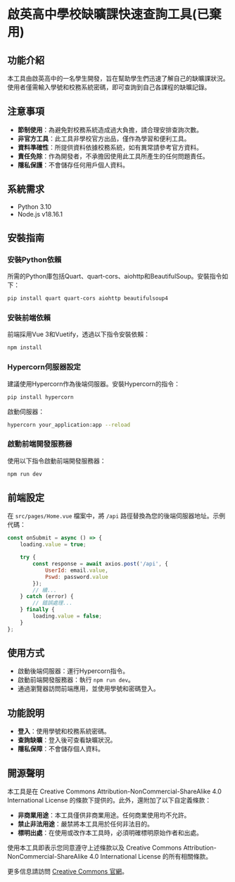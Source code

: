 # 啟英高中學校缺曠課快速查詢工具(已棄用)

## 功能介紹
本工具由啟英高中的一名學生開發，旨在幫助學生們迅速了解自己的缺曠課狀況。使用者僅需輸入學號和校務系統密碼，即可查詢到自己各課程的缺曠記錄。

## 注意事項
- **節制使用**：為避免對校務系統造成過大負擔，請合理安排查詢次數。
- **非官方工具**：此工具非學校官方出品，僅作為學習和便利工具。
- **資料準確性**：所提供資料依據校務系統，如有異常請參考官方資料。
- **責任免除**：作為開發者，不承擔因使用此工具所產生的任何問題責任。
- **隱私保護**：不會儲存任何用戶個人資料。

## 系統需求
- Python 3.10
- Node.js v18.16.1

## 安裝指南

### 安裝Python依賴
所需的Python庫包括Quart、quart-cors、aiohttp和BeautifulSoup。安裝指令如下：

```bash
pip install quart quart-cors aiohttp beautifulsoup4
```

### 安裝前端依賴
前端採用Vue 3和Vuetify，透過以下指令安裝依賴：

```bash
npm install
```

### Hypercorn伺服器設定
建議使用Hypercorn作為後端伺服器。安裝Hypercorn的指令：

```bash
pip install hypercorn
```

啟動伺服器：

```bash
hypercorn your_application:app --reload
```

### 啟動前端開發服務器
使用以下指令啟動前端開發服務器：

```bash
npm run dev
```

## 前端設定
在 `src/pages/Home.vue` 檔案中，將 `/api` 路徑替換為您的後端伺服器地址。示例代碼：

```javascript
const onSubmit = async () => {
    loading.value = true;

    try {
        const response = await axios.post('/api', {
            UserId: email.value,
            Pswd: password.value
        });
        // 續...
    } catch (error) {
        // 錯誤處理...
    } finally {
        loading.value = false;
    }
};
```

## 使用方式
- 啟動後端伺服器：運行Hypercorn指令。
- 啟動前端開發服務器：執行 `npm run dev`。
- 通過瀏覽器訪問前端應用，並使用學號和密碼登入。

## 功能說明
- **登入**：使用學號和校務系統密碼。
- **查詢缺曠**：登入後可查看缺曠狀況。
- **隱私保障**：不會儲存個人資料。

## 開源聲明

本工具是在 Creative Commons Attribution-NonCommercial-ShareAlike 4.0 International License 的條款下提供的。此外，還附加了以下自定義條款：

- **非商業用途**：本工具僅供非商業用途。任何商業使用均不允許。
- **禁止非法用途**：嚴禁將本工具用於任何非法目的。
- **標明出處**：在使用或改作本工具時，必須明確標明原始作者和出處。

使用本工具即表示您同意遵守上述條款以及 Creative Commons Attribution-NonCommercial-ShareAlike 4.0 International License 的所有相關條款。

更多信息請訪問 [Creative Commons 官網](https://creativecommons.org/licenses/by-nc-sa/4.0/)。
